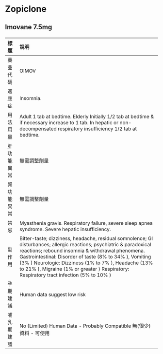 # Zopiclone

## Imovane 7.5mg

##### 

| 標題       | 說明                                                                                                                                                                                                                                                                                                                                                                                   |
|:-----------|:---------------------------------------------------------------------------------------------------------------------------------------------------------------------------------------------------------------------------------------------------------------------------------------------------------------------------------------------------------------------------------------|
| 藥品代碼   | OIMOV                                                                                                                                                                                                                                                                                                                                                                                  |
| 適應症     | Insomnia.                                                                                                                                                                                                                                                                                                                                                                              |
| 用法用量   | Adult 1 tab at bedtime. Elderly Initially 1/2 tab at bedtime & if necessary increase to 1 tab. In hepatic or non-decompensated respiratory insufficiency 1/2 tab at bedtime.                                                                                                                                                                                                           |
| 肝功能異常 | 無需調整劑量                                                                                                                                                                                                                                                                                                                                                                           |
| 腎功能異常 | 無需調整劑量                                                                                                                                                                                                                                                                                                                                                                           |
| 禁忌       | Myasthenia gravis. Respiratory failure, severe sleep apnea syndrome. Severe hepatic insufficiency.                                                                                                                                                                                                                                                                                     |
| 副作用     | Bitter-taste; dizziness, headache, residual somnolence; GI disturbances; allergic reactions; psychiatric & paradoxical reactions; rebound insomnia & withdrawal phenomena. Gastrointestinal: Disorder of taste (8% to 34% ), Vomiting (3% ) Neurologic: Dizziness (1% to 7% ), Headache (13% to 21% ), Migraine (1% or greater ) Respiratory: Respiratory tract infection (5% to 10% ) |
| 孕期建議   | Human data suggest low risk                                                                                                                                                                                                                                                                                                                                                            |
| 哺乳期建議 | No (Limited) Human Data - Probably Compatible 無(很少)資料 - 可使用                                                                                                                                                                                                                                                                                                                    |

